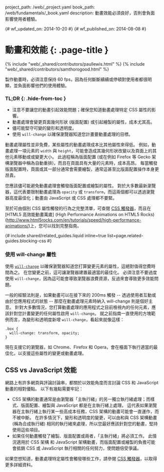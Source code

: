 project_path: /web/_project.yaml
book_path: /web/fundamentals/_book.yaml
description: 動畫效能必須良好，否則會負面影響使用者體驗。

{# wf_updated_on: 2014-10-20 #}
{# wf_published_on: 2014-08-08 #}

# 動畫和效能 {: .page-title }

{% include "web/_shared/contributors/paullewis.html" %}
{% include "web/_shared/contributors/samthorogood.html" %}


製作動畫時，必須注意保持 60 fps，因為任何斷斷續續或停頓對使用者都很明顯，並負面影響他們的使用體驗。

### TL;DR {: .hide-from-toc }
- 注意不要讓您的動畫引起效能問題；確保您知道動畫處理特定 CSS 屬性的影響。
- 動畫處理會變更頁面幾何形狀 (版面配置) 或引起繪製的屬性，成本尤其高。
- 儘可能堅守可變的變形和透明度。
- 使用 <code>will-change</code> 以確保瀏覽器知道您計畫要動畫處理的目標。


動畫處理屬性並非免費，某些屬性的動畫處理成本比其他屬性來得低。 例如，動畫處理一項元素的 `width` 與 `height`，可能會造成其幾何形狀改變以及頁面上的其他元素移動或或變更大小。 此過程稱為版面配置 (或在例如 Firefox 等 Gecko 架構瀏覽器中稱為自動重排)，而且在頁面具有大量的元素時，成本高昂。 每當觸發版面配置時，頁面或其一部分通常會需要繪製，通常這甚至比版面配置操作本身更昂貴。

您應該儘可能避免動畫處理會觸發版面配置或繪製的屬性。 對於大多數最新瀏覽器，這代表要限制動畫處理為 `opacity` 或 `transform`，而這兩個都可以透過瀏覽器高度最佳化；動畫由 JavaScript 或 CSS 處理都不要緊。

至於可由個別 CSS 屬性觸發的行為之完整清單，可查閱 [CSS 觸發器](http://csstriggers.com)，而且在 [HTML5 高效能動畫萬歲] (High Performance Animations on HTML5 Rocks)(http://www.html5rocks.com/en/tutorials/speed/high-performance-animations/)上，您可以找到完整指南。

{# include shared/related_guides.liquid inline=true list=page.related-guides.blocking-css #}

### 使用 will-change 屬性

使用 [`will-change`](http://dev.w3.org/csswg/css-will-change/) 以確保瀏覽器知道您打算變更元素的屬性，這絕對值得您費時間為之。 在您變更之前，這可讓瀏覽器建置最適當的最佳化。 必須注意不要過度使用 `will-change`，因為這可能會導致瀏覽器浪費資源，反過來會導致更多效能問題。

一般的經驗法則是，如果動畫可以在接下來的 200ms 觸發 -- 透過使用者互動或由於您應用程式的狀態 -- 那麼在動畫處理元素時納入 will-change 則是個好主意。 針對大多數情況，您打算動畫處理的應用程式之目前檢視內的任何元素，應該針對您計畫變更的任何屬性啟用 `will-change`。 就之前指南一直使用的方塊範例而言，為變形和透明度新增 `will-change`，看起來就像這樣：


    .box {
      will-change: transform, opacity;
    }
    

現在支援它的瀏覽器，如 Chrome、Firefox 和 Opera，會在檯面下執行適當的最佳化，以支援這些屬性的變更或動畫處理。

## CSS vs JavaScript 效能

網路上有許多網頁與評論討論串，都關於以效能角度而言討論 CSS 和 JavaScript 動畫的相對優點。 以下有幾點需要牢記：

* CSS 架構的動畫通常是由瀏覽器「主執行緒」的另一獨立執行緒處理；而樣式、版面配置、繪製與 JavaScript 都是在主執行緒上處理。 這代表如果瀏覽器在主執行緒上執行某一些高成本任務，CSS 架構的動畫可能會一直運作，而不被中斷。 在許多情況下，變形和透明度的變更，可以由和與 CSS 架構動畫 (稱為合成執行緒) 相同的執行緒來處理，所以您最好應該針對您的動畫，堅持使用這些項目。
* 如果任何動畫觸發了繪製、版面配置或兩者，「主執行緒」將必須工作。 此情況適用於 CSS 架構 和 JavaScript 架構動畫，而版面配置或繪製的負擔可能會抵銷 CSS 或 JavaScript 執行相關的任何努力，使問題倍受爭議。

如果您想知道，動畫處理特定屬性會觸發哪些工作，請參閱 [CSS 觸發器](http://csstriggers.com)，以取得更多詳細資料。



